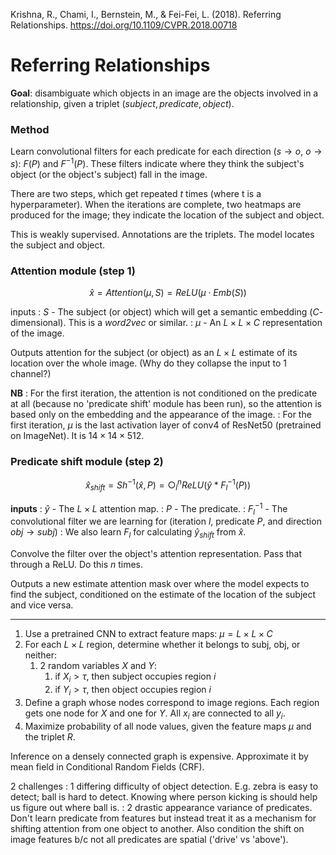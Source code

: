 Krishna, R., Chami, I., Bernstein, M., & Fei-Fei, L. (2018). Referring Relationships. https://doi.org/10.1109/CVPR.2018.00718
# Referring Relationships

**Goal**: disambiguate which objects in an image are the objects involved in a relationship, given a triplet $(subject,predicate,object)$.

### Method
Learn convolutional filters for each predicate for each direction ($s \rightarrow o$, $o \rightarrow s$): $F(P)$ and $F^{-1}(P)$. These filters indicate where they think the subject's object (or the object's subject) fall in the image.

There are two steps, which get repeated $t$ times (where t is a hyperparameter). When the iterations are complete, two heatmaps are produced for the image; they indicate the location of the subject and object.

This is weakly supervised. Annotations are the triplets. The model locates the subject and object. 

### Attention module (step 1)
$$\hat{x} = Attention(\mu,S) = ReLU(\mu \cdot Emb(S))$$

inputs
: $S$ - The subject (or object) which will get a semantic embedding ($C$-dimensional). This is a *word2vec* or similar.
: $\mu$ - An $L\times L\times C$ representation of the image.

Outputs attention for the subject (or object) as an $L\times L$ estimate of its location over the whole image. (Why do they collapse the input to 1 channel?)

 **NB**
 : For the first iteration, the attention is not conditioned on the predicate at all (because no 'predicate shift' module has been run), so the attention is based only on the embedding and the appearance of the image.
 : For the first iteration, $\mu$ is the last activation layer of conv4 of ResNet50 (pretrained on ImageNet). It is $14\times 14\times 512$.

### Predicate shift module (step 2)
$$\hat{x}_{shift} = Sh^{-1}(\hat{x},P) = \bigcirc^n_l ReLU(\hat{y} * F^{-1}_l(P))$$

**inputs**
: $\hat{y}$ - The $L \times L$ attention map.
: $P$ - The predicate.
: $F_l^{-1}$ - The convolutional filter we are learning for (iteration $l$, predicate $P$, and direction $obj \rightarrow subj$)
: We also learn $F_l$ for calculating $\hat{y}_{shift}$ from $\hat{x}$.

Convolve the filter over the object's attention representation. Pass that through a ReLU. Do this $n$ times.

Outputs a new estimate attention mask over where the model expects to find the subject, conditioned on the estimate of the location of the subject and vice versa.

-----

1. Use a pretrained CNN to extract feature maps: $\mu = L \times L \times C$
2. For each $L \times L$ region, determine whether it belongs to subj, obj, or neither:
	1. 2 random variables $X$ and $Y$:
		1. if $X_i > \tau$, then subject occupies region $i$
		2. if $Y_i > \tau$, then object occupies region $i$
3. Define a graph whose nodes correspond to image regions. Each region gets one node for $X$ and one for $Y$. All $x_i$ are connected to all $y_i$.
4. Maximize probability of all node values, given the feature maps $\mu$ and the triplet $R$.

Inference on a densely connected graph is expensive. Approximate it by mean field in Conditional Random Fields (CRF).


2 challenges
: 1 differing difficulty of object detection. E.g. zebra is easy to detect; ball is hard to detect. Knowing where person kicking is should help us figure out where ball is.
: 2 drastic appearance variance of predicates. Don't learn predicate from features but instead treat it as a mechanism for shifting attention from one object to another. Also condition the shift on image features b/c not all predicates are spatial ('drive' vs 'above').

<!--stackedit_data:
eyJoaXN0b3J5IjpbMzQxNDczNTExXX0=
-->